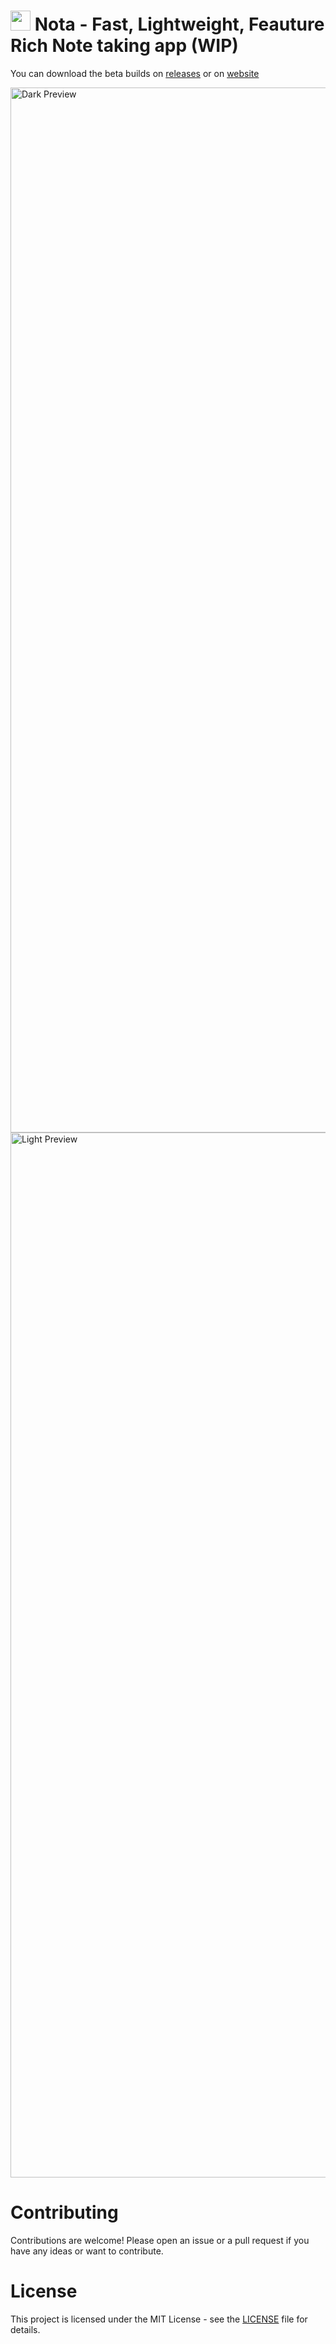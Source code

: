 <h1>
  <img src="https://nota.tsuzat.com/favicon.png" style="width: 2rem; height: 2rem" />
  Nota - Fast, Lightweight, Feauture Rich Note taking app (WIP)
</h1>

You can download the beta builds on [releases](https://github.com/Tsuzat/Nota/releases/latest) or on [website](https://nota.tsuzat.com/)

<img width="2446" height="1672" alt="Dark Preview" src="https://github.com/user-attachments/assets/735f7b9d-0503-4fca-a055-fbb50dc69df1" />

<img width="2446" height="1672" alt="Light Preview" src="https://github.com/user-attachments/assets/d3567c99-2c4a-463a-b3eb-83e96f2f6129" />

# Contributing

Contributions are welcome! Please open an issue or a pull request if you have any ideas or want to contribute.

# License

This project is licensed under the MIT License - see the [LICENSE](LICENSE) file for details.
